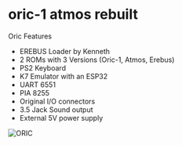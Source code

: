 # oric-1 atmos rebuilt

Oric Features
- EREBUS Loader by Kenneth
- 2 ROMs with 3 Versions (Oric-1, Atmos, Erebus)
- PS2 Keyboard
- K7 Emulator with an ESP32
- UART 6551
- PIA 8255
- Original I/O connectors
- 3.5 Jack Sound output
- External 5V power supply

![ORIC](/images/total_low.jpg  "Oric-1 and Atmos")